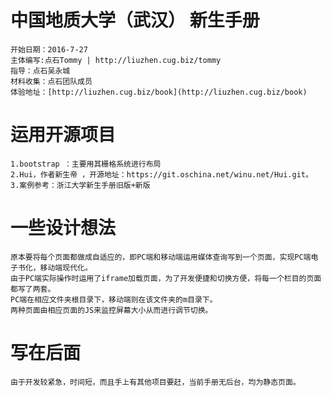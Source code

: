 # 中国地质大学（武汉） 新生手册 
	开始日期：2016-7-27
	主体编写:点石Tommy | http://liuzhen.cug.biz/tommy
	指导：点石吴永城
	材料收集：点石团队成员
	体验地址：[http://liuzhen.cug.biz/book](http://liuzhen.cug.biz/book)
# 运用开源项目
	1.bootstrap ：主要用其栅格系统进行布局
	2.Hui，作者新生帝 ，开源地址：https://git.oschina.net/winu.net/Hui.git。
	3.案例参考：浙江大学新生手册旧版+新版
# 一些设计想法
	原本要将每个页面都做成自适应的，即PC端和移动端运用媒体查询写到一个页面，实现PC端电子书化，移动端现代化。
	由于PC端实际操作时运用了iframe加载页面，为了开发便捷和切换方便，将每一个栏目的页面都写了两套。
	PC端在相应文件夹根目录下，移动端则在该文件夹的m目录下。
	两种页面由相应页面的JS来监控屏幕大小从而进行调节切换。
# 写在后面
	由于开发较紧急，时间短，而且手上有其他项目要赶，当前手册无后台，均为静态页面。 









